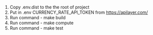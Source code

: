 1. Copy .env.dist to the the root of project
2. Put in .env CURRENCY_RATE_API_TOKEN from https://apilayer.com/
3. Run command - make build
4. Run command - make compute
5. Run command - make test
